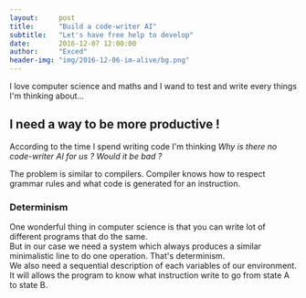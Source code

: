 ```yaml
---
layout:     post
title:      "Build a code-writer AI"
subtitle:   "Let's have free help to develop"
date:       2016-12-07 12:00:00
author:     "Exced"
header-img: "img/2016-12-06-im-alive/bg.png"
---
```


<p> I love computer science and maths and I wand to test and write every things I'm thinking about... </p>

<h2 class="section-heading">I need a way to be more productive ! </h2>

<p> According to the time I spend writing code I'm thinking <i> Why is there no code-writer AI for us ? Would it be bad ?</i> </p>
<p> The problem is similar to compilers. Compiler knows how to respect grammar rules and what code is generated for an instruction. </p>

<h3 class="section-heading"> Determinism </h3>

<p> One wonderful thing in computer science is that you can write lot of different programs that do the same. 
</br> But in our case we need a system which always produces a similar minimalistic line to do one operation. That's determinism.
</br> We also need a sequential description of each variables of our environment.
It will allows the program to know what instruction write to go from state A to state B. </p>



